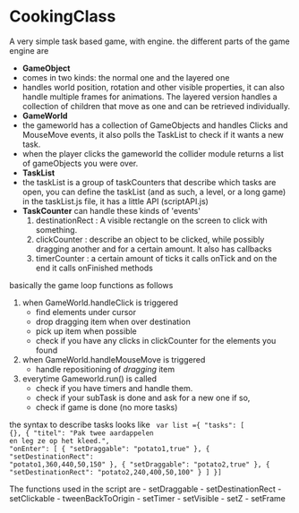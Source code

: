 CookingClass
============


A very simple task based game, with engine.
the different parts of the game engine are
 
- **GameObject**
 - comes in two kinds:  the normal one and the layered one 
 - handles world position, rotation and other visible properties, it can also handle multiple frames for animations. The layered version handles a collection of children that move as one and can be retrieved individually.
- **GameWorld**
 - the gameworld has a collection of GameObjects and handles Clicks and MouseMove events, it also polls the TaskList to check if it wants a new task.
 - when the player clicks the gameworld the collider module returns a list of gameObjects you were over.
- **TaskList**
 - the taskList is a group of taskCounters that describe which tasks are open, you can define the taskList (and as such, a level, or a long game) in the taskList.js file, it has a little API (scriptAPI.js)
- **TaskCounter** can handle these kinds of 'events'
   1. destinationRect : A visible rectangle on the screen to click with something.
   2. clickCounter : describe an object to be clicked, while possibly dragging another and for a certain amount. It also has callbacks
  3. timerCounter : a certain amount of ticks it calls onTick and on the end it calls onFinished methods


basically the game loop functions as follows

1. when GameWorld.handleClick is triggered
    - find elements under cursor
    - drop dragging item when over destination
    - pick up item when possible
    - check if you have any clicks in clickCounter for the elements you found
2. when GameWorld.handleMouseMove is triggered
    - handle repositioning of *dragging* item
1. everytime Gameworld.run() is called
    - check if you have timers and handle them.
    - check if your subTask is done and ask for a new one if so,
    - check if game is done (no more tasks)

the syntax to describe tasks looks like 
<code>
var list ={
    "tasks": [
        {},
        {
            "titel": "Pak twee aardappelen<br>en leg ze op het kleed.",
            "onEnter": [
                {
                    "setDraggable": "potato1,true"
                },
                {
                    "setDestinationRect": "potato1,360,440,50,150"
                },
                {
                    "setDraggable": "potato2,true"
                },
                {
                    "setDestinationRect": "potato2,240,400,50,100"
                }
            ]
        }]
</code>

The functions used in the script are
    - setDraggable
    - setDestinationRect
    - setClickable
    - tweenBackToOrigin
    - setTimer 
    - setVisible 
    - setZ 
    - setFrame


